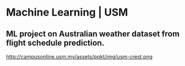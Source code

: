 # Machine Learning | USM
## ML project on Australian weather dataset from flight schedule prediction.
http://campusonline.usm.my/assets/ppkt/img/usm-crest.png

